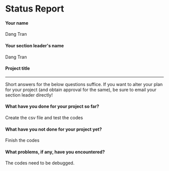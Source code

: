 # Status Report

#### Your name

Dang Tran

#### Your section leader's name

Dang Tran

#### Project title



***

Short answers for the below questions suffice. If you want to alter your plan for your project (and obtain approval for the same), be sure to email your section leader directly!

#### What have you done for your project so far?

Create the csv file and test the codes

#### What have you not done for your project yet?

Finish the codes

#### What problems, if any, have you encountered?

The codes need to be debugged.
